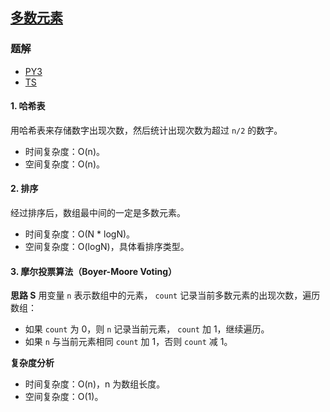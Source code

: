 ## [多数元素](https://leetcode.cn/problems/majority-element/)

### 题解
+ [PY3](../../py3/256/169.py)
+ [TS](../../ts/256/169.ts)

#### 1. 哈希表
用哈希表来存储数字出现次数，然后统计出现次数为超过 `n/2` 的数字。 
+ 时间复杂度：O(n)。
+ 空间复杂度：O(n)。 

#### 2. 排序
经过排序后，数组最中间的一定是多数元素。
+ 时间复杂度：O(N * logN)。
+ 空间复杂度：O(logN)，具体看排序类型。 

#### 3. 摩尔投票算法（Boyer-Moore Voting）
**思路 S**
用变量 `n` 表示数组中的元素， `count` 记录当前多数元素的出现次数，遍历数组：
+ 如果 `count` 为 0，则 `n` 记录当前元素， `count` 加 1，继续遍历。
+ 如果 `n` 与当前元素相同 `count` 加 1，否则 `count` 减 1。

**复杂度分析**
+ 时间复杂度：O(n)，n 为数组长度。
+ 空间复杂度：O(1)。